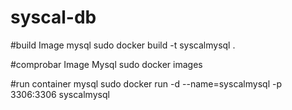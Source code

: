 # syscal-db
#build Image mysql
sudo docker build -t syscalmysql .

#comprobar Image Mysql
sudo docker images

#run container mysql
sudo docker run -d --name=syscalmysql -p 3306:3306 syscalmysql
